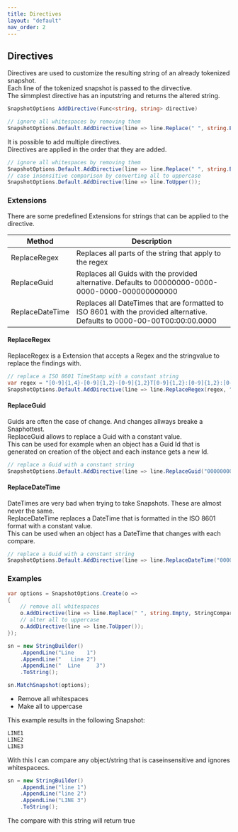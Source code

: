 ```yaml
---
title: Directives
layout: "default"
nav_order: 2
---
```


## Directives
Directives are used to customize the resulting string of an already tokenized snapshot.  
Each line of the tokenized snapshot is passed to the dirvective.  
The simmplest directive has an inputstring and returns the altered string.
```csharp
SnapshotOptions AddDirective(Func<string, string> directive)
```

```csharp
// ignore all whitespaces by removing them
SnapshotOptions.Default.AddDirective(line => line.Replace(" ", string.Empty, StringComparison.OrdinalIgnoreCase));
```

It is possible to add multiple directives.  
Directives are applied in the order that they are added.
```csharp
// ignore all whitespaces by removing them
SnapshotOptions.Default.AddDirective(line => line.Replace(" ", string.Empty, StringComparison.OrdinalIgnoreCase));
// case insensitive comparison by converting all to uppercase
SnapshotOptions.Default.AddDirective(line => line.ToUpper());
```
  

### Extensions
There are some predefined Extensions for strings that can be applied to the directive.

| Method | Description | 
|----|----| 
| ReplaceRegex | Replaces all parts of the string that apply to the regex | 
| ReplaceGuid | Replaces all Guids with the provided alternative. Defaults to 00000000-0000-0000-0000-000000000000 | 
| ReplaceDateTime | Replaces all DateTimes that are formatted to ISO 8601 with the provided alternative. Defaults to 0000-00-00T00:00:00.0000 | 

#### ReplaceRegex
ReplaceRegex is a Extension that accepts a Regex and the stringvalue to replace the findings with. 
```csharp
// replace a ISO 8601 TimeStamp with a constant string
var regex = "[0-9]{1,4}-[0-9]{1,2}-[0-9]{1,2}T[0-9]{1,2}:[0-9]{1,2}:[0-9]{1,2}.[0-9]{1,7}\\+[0-9]{1,2}:[0-9]{1,2}";
SnapshotOptions.Default.AddDirective(line => line.ReplaceRegex(regex, "0000-00-00T00:00:00.0000"));
```
#### ReplaceGuid
Guids are often the case of change. And changes allways breake a Snaphottest.  
ReplaceGuid allows to replace a Guid with a constant value.  
This can be used for example when an object has a Guid Id that is generated on creation of the object and each instance gets a new Id.  
```csharp
// replace a Guid with a constant string
SnapshotOptions.Default.AddDirective(line => line.ReplaceGuid("00000000-0000-0000-0000-000000000000"));
```
#### ReplaceDateTime
DateTimes are very bad when trying to take Snapshots. These are almost never the same.  
ReplaceDateTime replaces a DateTime that is formatted in the ISO 8601 format with a constant value.  
This can be used when an object has a DateTime that changes with each compare.  
```csharp
// replace a Guid with a constant string
SnapshotOptions.Default.AddDirective(line => line.ReplaceDateTime("0000-00-00T00:00:00.0000"));
```

### Examples
```csharp
var options = SnapshotOptions.Create(o =>
{
    // remove all whitespaces
    o.AddDirective(line => line.Replace(" ", string.Empty, StringComparison.OrdinalIgnoreCase));
    // alter all to uppercase
    o.AddDirective(line => line.ToUpper());
});

sn = new StringBuilder()
    .AppendLine("Line    1")
    .AppendLine("   Line 2")
    .AppendLine("  Line     3")
    .ToString();

sn.MatchSnapshot(options);
```
  
- Remove all whitespaces
- Make all to uppercase
  
This example results in the following Snapshot:
```csharp
LINE1
LINE2
LINE3
```
  
With this I can compare any object/string that is caseinsensitive and ignores whitespacecs.
```csharp
sn = new StringBuilder()
    .AppendLine("line 1")
    .AppendLine("line 2")
    .AppendLine("LINE 3")
    .ToString();
```
The compare with this string will return true
